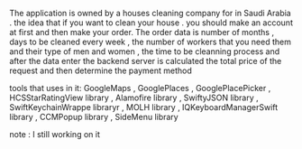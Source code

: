 The application is owned by a houses cleaning  company for  in Saudi Arabia . the idea that if you want to clean your house . you should make an account at  first and then make your order. The order data is  number of months , days to be cleaned every week , the number of workers that you  need them and their type of men and women , the time to be cleanning process and after the data enter the backend server  is calculated  the total price of the request and then determine the payment method 

tools that uses in it: 
 GoogleMaps , GooglePlaces , GooglePlacePicker , HCSStarRatingView library , Alamofire library , SwiftyJSON library , SwiftKeychainWrappe libraryr , MOLH library , IQKeyboardManagerSwift library , CCMPopup library , SideMenu library

note : I still working on it
 
